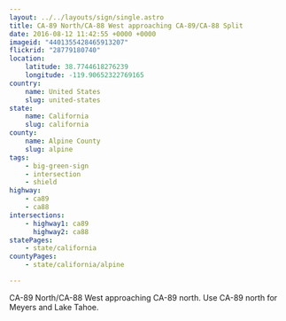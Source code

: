 ```yaml
---
layout: ../../layouts/sign/single.astro
title: CA-89 North/CA-88 West approaching CA-89/CA-88 Split
date: 2016-08-12 11:42:55 +0000 +0000
imageid: "4401355428465913207"
flickrid: "28779180740"
location:
    latitude: 38.7744618276239
    longitude: -119.90652322769165
country:
    name: United States
    slug: united-states
state:
    name: California
    slug: california
county:
    name: Alpine County
    slug: alpine
tags:
    - big-green-sign
    - intersection
    - shield
highway:
    - ca89
    - ca88
intersections:
    - highway1: ca89
      highway2: ca88
statePages:
    - state/california
countyPages:
    - state/california/alpine

---
```

CA-89 North/CA-88 West approaching CA-89 north.  Use CA-89 north for Meyers and Lake Tahoe.